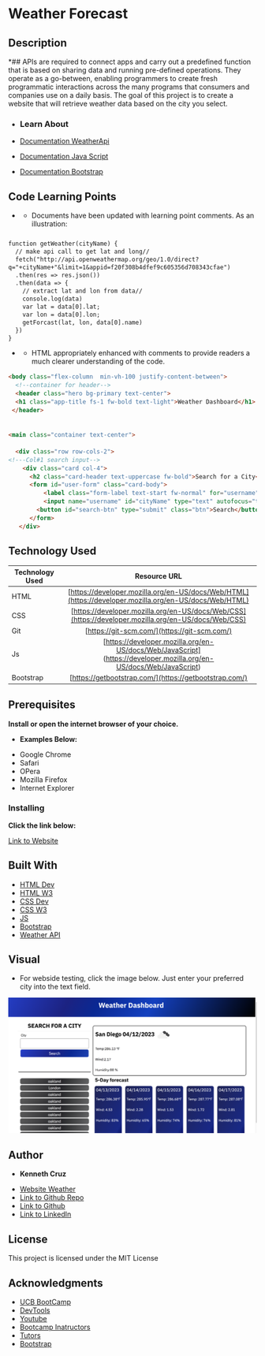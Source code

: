  #  Weather Forecast


## **Description**
*## APIs are required to connect apps and carry out a predefined function that is based on sharing data and running pre-defined operations. They operate as a go-between, enabling programmers to create fresh programmatic interactions across the many programs that consumers and companies use on a daily basis.
The goal of this project is to create a website that will retrieve weather data based on the city you select.


* ### Learn About

* [Documentation WeatherApi](https://openweathermap.org/api/geocoding-api)
* [Documentation Java Script](https://www.javascript.com/learn)
* [Documentation Bootstrap](https://getbootstrap.com/docs/5.3/getting-started/introduction/)


## **Code Learning Points**

- * Documents have been updated with learning point comments. As an illustration:  

### 

```Js
function getWeather(cityName) {
  // make api call to get lat and long//
  fetch("http://api.openweathermap.org/geo/1.0/direct?q="+cityName+"&limit=1&appid=f20f308b4dfef9c605356d708343cfae")
  .then(res => res.json())
  .then(data => {
    // extract lat and lon from data//
    console.log(data)
    var lat = data[0].lat;
    var lon = data[0].lon;
    getForcast(lat, lon, data[0].name)
  })
}
```

- * HTML appropriately enhanced with comments to provide readers a much clearer understanding of the code.

```html
<body class="flex-column  min-vh-100 justify-content-between">
  <!--container for header-->
  <header class="hero bg-primary text-center">
  <h1 class="app-title fs-1 fw-bold text-light">Weather Dashboard</h1>
 </header>

 
<main class="container text-center">

  <div class="row row-cols-2">
<!---Col#1 search input-->
    <div class="card col-4"> 
      <h2 class="card-header text-uppercase fw-bold">Search for a City</h2>
      <form id="user-form" class="card-body">
          <label class="form-label text-start fw-normal" for="username">City</label>
          <input name="username" id="cityName" type="text" autofocus="true" class="form-input" />
        <button id="search-btn" type="submit" class="btn">Search</button>
      </form>
   </div>

```

## **Technology Used**

| Technology Used         | Resource URL           | 
| ------------- |:-------------:| 
| HTML    | [https://developer.mozilla.org/en-US/docs/Web/HTML](https://developer.mozilla.org/en-US/docs/Web/HTML)|  
| CSS     | [https://developer.mozilla.org/en-US/docs/Web/CSS](https://developer.mozilla.org/en-US/docs/Web/CSS)      |   
| Git | [https://git-scm.com/](https://git-scm.com/)     |    
| Js  | [https://developer.mozilla.org/en-US/docs/Web/JavaScript] (https://developer.mozilla.org/en-US/docs/Web/JavaScript) | 
|  Bootstrap  | [https://getbootstrap.com/](https://getbootstrap.com/)  | 

## **Prerequisites**

**Install or open the internet browser of your choice.**

*  **Examples Below:**

- Google Chrome
- Safari
- OPera
- Mozilla Firefox
- Internet Explorer

### **Installing**

**Click the link below:** 

[Link to Website](https://cruzkenneth504.github.io/weather-forcast/)

## **Built With**

* [HTML Dev](https://developer.mozilla.org/en-US/docs/Web/HTML)
* [HTML W3](https://www.w3schools.com/html/default.asp)   
* [CSS Dev](https://developer.mozilla.org/en-US/docs/Web/CSS)
* [CSS W3](https://www.w3schools.com/css/default.asp)
* [JS](https://www.javascript.com/learn)
* [Bootstrap](https://getbootstrap.com/)
* [Weather API](https://openweathermap.org/api)

## **Visual**

* For webside testing, click the image below. Just enter your preferred city into the text field.

[![Image](./assets/imgs/weather.png)](https://cruzkenneth504.github.io/weather-forcast/)


## **Author**

* **Kenneth Cruz** 


- [Website Weather](https://cruzkenneth504.github.io/weather-forcast/)
- [Link to Github Repo](https://github.com/Cruzkenneth504/weather-forcast)
- [Link to Github](https://github.com/cruzkenneth504)
- [Link to LinkedIn](linkedin.com/in/cruzkenneth504)

       
## **License**

This project is licensed under the MIT License

## **Acknowledgments**

* [UCB BootCamp](https://bootcamp.berkeley.edu/)
* [DevTools](https://dev.to/)
* [Youtube](https://www.youtube.com/)
* [Bootcamp Inatructors](https://bootcamp.berkeley.edu/)
* [Tutors]( https://tinyurl.com/BootCampTutorTeam)
* [Bootstrap](https://getbootstrap.com/) 


